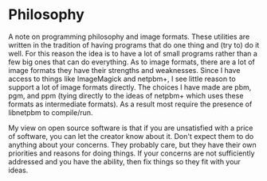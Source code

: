 # Philosophy

A note on programming philosophy and image formats.  These utilities
are written in the tradition of having programs that do one thing and
(try to) do it well. For this reason the idea is to have a lot of
small programs rather than a few big ones that can do everything. As
to image formats, there are a lot of image formats they have their
strengths and weaknesses. Since I have access to things like
ImageMagick and netpbm+, I see little reason to support a lot of image
formats directly. The choices I have made are pbm, pgm, and ppm (tying
directly to the ideas of netpbm+ which uses these formats as
intermediate formats). As a result most require the presence of
libnetpbm to compile/run.

My view on open source software is that if you are unsatisfied with a
price of software, you can let the creator know about it. Don't expect
them to do anything about your concerns. They probably care, but they
have their own priorities and reasons for doing things. If your
concerns are not sufficiently addressed and you have the ability, then
fix things so they fit with your ideas.
